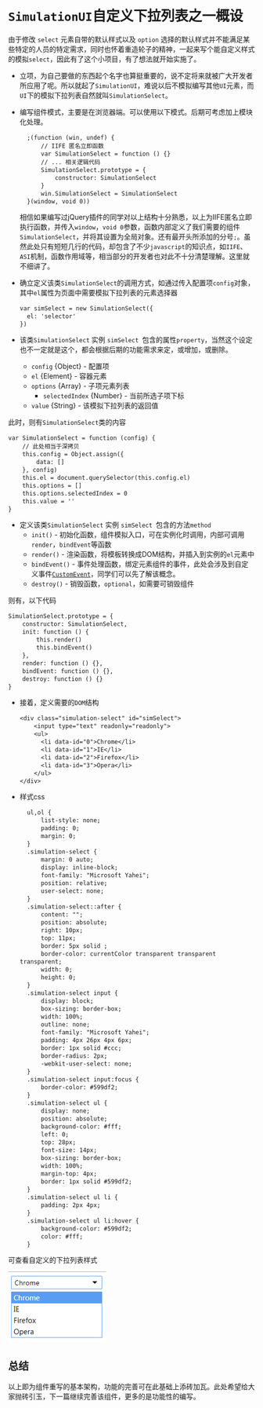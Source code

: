 # `SimulationUI`自定义下拉列表之一概设
由于修改 `select` 元素自带的默认样式以及 `option` 选择的默认样式并不能满足某些特定的人员的特定需求，同时也怀着重造轮子的精神，一起来写个能自定义样式的模拟`select`，因此有了这个小项目，有了想法就开始实施了。
- 立项，为自己要做的东西起个名字也算挺重要的，说不定将来就被广大开发者所应用了呢。所以就起了`SimulationUI`，难说以后不模拟编写其他`UI`元素，而`UI`下的模拟下拉列表自然就叫`SimulationSelect`。
- 编写组件模式，主要是在浏览器端。可以使用以下模式。后期可考虑加上模块化处理。

        ;(function (win, undef) {
            // IIFE 匿名立即函数
            var SimulationSelect = function () {}
            // ... 相关逻辑代码
            SimulationSelect.prototype = {
                constructor: SimulationSelect
            }
            win.SimulationSelect = SimulationSelect
        }(window, void 0))
        
    相信如果编写过jQuery插件的同学对以上结构十分熟悉，以上为IIFE匿名立即执行函数，并传入`window`，`void 0`参数，函数内部定义了我们需要的组件`SimulationSelect`，并将其设置为全局对象。还有最开头所添加的分号`;`。虽然此处只有短短几行的代码，却包含了不少`javascript`的知识点，如`IIFE`、`ASI`机制，函数作用域等，相当部分的开发者也对此不十分清楚理解。这里就不细讲了。
- 确立定义该类`SimulationSelect`的调用方式，如通过传入配置项`config`对象，其中`el`属性为页面中需要模拟下拉列表的元素选择器

      var simSelect = new SimulationSelect({
        el: 'selector'
      })

- 该类`SimulationSelect` 实例 `simSelect `包含的属性`property`，当然这个设定也不一定就是这个，都会根据后期的功能需求来定，或增加，或删除。
    - `config` {Object} - 配置项
    - `el` {Element} - 容器元素
    - `options` {Array} - 子项元素列表
        - `selectedIndex` {Number} - 当前所选子项下标
    - `value` {String} - 该模拟下拉列表的返回值

此时，则有`SimulationSelect`类的内容

    var SimulationSelect = function (config) {
        // 此处相当于深拷贝
        this.config = Object.assign({
            data: []
        }, config)
        this.el = document.querySelector(this.config.el)
        this.options = []
        this.options.selectedIndex = 0
        this.value = ''
    } 
    
- 定义该类`SimulationSelect` 实例 `simSelect `包含的方法`method`
    - `init()` - 初始化函数，组件模拟入口，可在实例化时调用，内部可调用`render`，`bindEvent`等函数
    - `render()` - 渲染函数，将模板转换成DOM结构，并插入到实例的`el`元素中
    - `bindEvent()` - 事件处理函数，绑定元素组件的事件，此处会涉及到自定义事件[`CustomEvent`](https://developer.mozilla.org/zh-CN/docs/Web/API/CustomEvent)，同学们可以先了解该概念。
    - `destroy()` - 销毁函数，`optional`，如需要可销毁组件

则有，以下代码

    SimulationSelect.prototype = {
        constructor: SimulationSelect,
        init: function () {
            this.render()
            this.bindEvent()
        },
        render: function () {},
        bindEvent: function () {},
        destroy: function () {}
    }

- 接着，定义需要的`DOM`结构

      <div class="simulation-select" id="simSelect">
          <input type="text" readonly="readonly">
          <ul>
            <li data-id="0">Chrome</li>
            <li data-id="1">IE</li>
            <li data-id="2">Firefox</li>
            <li data-id="3">Opera</li>
          </ul>
      </div>

- 样式css

        ul,ol {
            list-style: none;
            padding: 0;
            margin: 0;
        }
        .simulation-select {
            margin: 0 auto;
            display: inline-block;
            font-family: "Microsoft Yahei";
            position: relative;
            user-select: none;
        }
        .simulation-select::after {
            content: "";
            position: absolute;
            right: 10px;
            top: 11px;
            border: 5px solid ;
            border-color: currentColor transparent transparent transparent;
            width: 0;
            height: 0;
        }
        .simulation-select input {
            display: block;
            box-sizing: border-box;
            width: 100%;
            outline: none;
            font-family: "Microsoft Yahei";
            padding: 4px 26px 4px 6px;
            border: 1px solid #ccc;
            border-radius: 2px;
            -webkit-user-select: none;
        }
        .simulation-select input:focus {
            border-color: #599df2;
        }
        .simulation-select ul {
            display: none;
            position: absolute;
            background-color: #fff;
            left: 0;
            top: 28px;
            font-size: 14px;
            box-sizing: border-box;
            width: 100%;
            margin-top: 4px;
            border: 1px solid #599df2;
        }
        .simulation-select ul li {
            padding: 2px 4px;
        }
        .simulation-select ul li:hover {
            background-color: #599df2;
            color: #fff;
        }
可查看自定义的下拉列表样式

![模拟下拉列表](./sim-select.png)

## 总结
以上即为组件重写的基本架构，功能的完善可在此基础上添砖加瓦。此处希望给大家抛砖引玉，下一篇继续完善该组件，更多的是功能性的编写。
